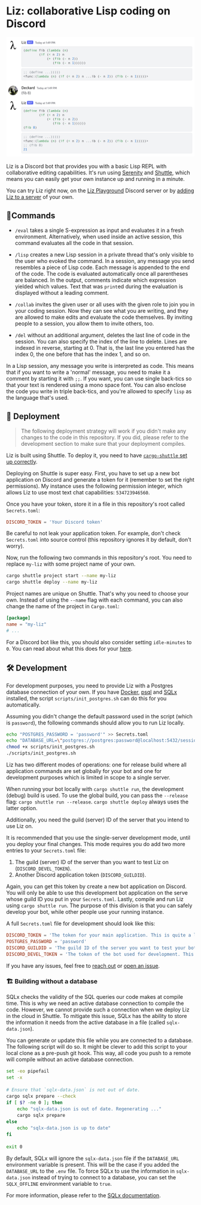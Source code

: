 # Liz: collaborative Lisp coding on Discord

![Computing Fibonacci numbers using Liz](.assets/liz-fib.png)

Liz is a Discord bot that provides you with a basic Lisp REPL with collaborative editing capabilities. It's run using [Serenity](https://github.com/serenity-rs/serenity) and [Shuttle](https://github.com/shuttle-hq/shuttle), which means you can easily get your own instance up and running in a minute.

You can try Liz right now, on the [Liz Playground](https://discord.gg/bdM34npb) Discord server or by [adding Liz to a server](https://discord.com/api/oauth2/authorize?client_id=1128674616483778661&permissions=534723950656&scope=bot) of your own.

## 🦾Commands

* `/eval` takes a single S-expression as input and evaluates it in a fresh environment. Alternatively, when used inside an active session, this command evaluates all the code in that session.

* `/lisp` creates a new Lisp session in a private thread that's only visible to the user who evoked the command. In a session, any message you send resembles a piece of Lisp code. Each message is appended to the end of the code. The code is evaluated automatically once all parentheses are balanced. In the output, comments indicate which expression yielded which values. Text that was `print`ed during the evaluation is displayed without a leading comment.

* `/collab` invites the given user or all uses with the given role to join you in your coding session. Now they can see what you are writing, and they are allowed to make edits and evaluate the code themselves. By inviting people to a session, you allow them to invite others, too.

* `/del` without an additional argument, deletes the last line of code in the session. You can also specify the index of the line to delete. Lines are indexed in reverse, starting at 0. That is, the last line you entered has the index 0, the one before that has the index 1, and so on.


In a Lisp session, any message you write is interpreted as code. This means that if you want to write a 'normal' message, you need to make it a comment by starting it with `;;`. If you want, you can use single back-tics so that your text is rendered using a mono space font. You can also enclose the code you write in triple back-tics, and you're allowed to specify `lisp` as the language that's used.

## 🚀 Deployment

> The following deployment strategy will work if you didn't make any changes to the code in this repository. If you did, please refer to the development section to make sure that your deployment compiles.

Liz is built using Shuttle. To deploy it, you need to have [`cargo-shuttle` set up correctly](https://docs.shuttle.rs/getting-started/installation).

Deploying on Shuttle is super easy. First, you have to set up a new bot application on Discord and generate a token for it (remember to set the right permissions). My instance uses the following permission integer, which allows Liz to use most text chat capabilities: `534723946560`.

Once you have your token, store it in a file in this repository's root called `Secrets.toml`:

``` toml
DISCORD_TOKEN = 'Your Discord token'
```

Be careful to not leak your application token. For example, don't check `Secrets.toml` into source control (this repository ignores it by default, don't worry).

Now, run the following two commands in this repository's root. You need to replace `my-liz` with some project name of your own.

``` sh
cargo shuttle project start --name my-liz
cargo shuttle deploy --name my-liz
```

Project names are unique on Shuttle. That's why you need to choose your own. Instead of using the `--name` flag with each command, you can also change the name of the project in `Cargo.toml`:

``` toml
[package]
name = "my-liz"
# ...
```

For a Discord bot like this, you should also consider setting `idle-minutes` to `0`. You can read about what this does for your [here](https://docs.shuttle.rs/getting-started/idle-projects).

## 🛠️ Development

For development purposes, you need to provide Liz with a Postgres database connection of your own. If you have [Docker](https://docs.docker.com/desktop/), [psql](https://www.postgresql.org/docs/current/app-psql.html) and [SQLx](https://crates.io/crates/sqlx-cli) installed, the script `scripts/init_postgres.sh` can do this for you automatically.

Assuming you didn't change the default password used in the script (which is `password`), the following commands should allow you to run Liz locally.

``` sh
echo "POSTGRES_PASSWORD = 'password'" >> Secrets.toml
echo "DATABASE_URL=\"postgres://postgres:password@localhost:5432/sessions\"" >> .env
chmod +x scripts/init_postgres.sh
./scripts/init_postgres.sh
```

Liz has two different modes of operations: one for release build where all application commands are set globally for your bot and one for development purposes which is limited in scope to a single server.

When running your bot locally with `cargo shuttle run`, the development (debug) build is used. To use the global build, you can pass the `--release` flag: `cargo shuttle run --release`. `cargo shuttle deploy` always uses the latter option.


 Additionally, you need the guild (server) ID of the server that you intend to use Liz on.

It is recommended that you use the single-server development mode, until you deploy your final changes. This mode requires you do add two more entries to your `Secrets.toml` file:

1. The guild (server) ID of the server than you want to test Liz on (`DISCORD_DEVEL_TOKEN`).
2. Another Discord application token (`DISCORD_GUILDID`).

Again, you can get this token by create a new bot application on Discord. You will only be able to use this development bot application on the serve whose guild ID you put in your `Secrets.toml`. Lastly, compile and run Liz using `cargo shuttle run`. The purpose of this division is that you can safely develop your bot, while other people use your running instance.

A full `Secrets.toml` file for development should look like this:

``` toml
DISCORD_TOKEN = 'The token for your main application. This is quite a long string'
POSTGRES_PASSWORD = 'password'
DISCORD_GUILDID = 'The guild ID of the server you want to test your bot on.'
DISCORD_DEVEL_TOKEN = 'The token of the bot used for development. This bot can only be used on the server with the guild ID above.'
```

If you have any issues, feel free to [reach out](mailto:d4kd@proton.me) or [open an issue](https://github.com/d4ckard/liz/issues/new).

### 🏗️ Building without a database

SQLx checks the validity of the SQL queries our code makes at compile time. This is why we need an active database connection to compile the code. However, we cannot provide such a connection when we deploy Liz in the cloud in Shuttle. To mitigate this issue, SQLx has the ability to store the information it needs from the active database in a file (called `sqlx-data.json`).

You can generate or update this file while you are connected to a database. The following script will do so. It might be clever to add this script to your local clone as a pre-push git hook. This way, all code you push to a remote will compile without an active database connection.

``` sh
set -eo pipefail
set -x

# Ensure that `sqlx-data.json` is not out of date.
cargo sqlx prepare --check
if [ $? -ne 0 ]; then
    echo "sqlx-data.json is out of date. Regenerating ..."
    cargo sqlx prepare
else
    echo "sqlx-data.json is up to date"
fi

exit 0
```

By default, SQLx will ignore the `sqlx-data.json` file if the `DATABASE_URL` environment variable is present. This will be the case if you added the `DATABASE_URL` to the `.env` file. To force SQLx to use the information in `sqlx-data.json` instead of trying to connect to a database, you can set the `SQLX_OFFLINE` environment variable to `true`.

For more information, please refer to the [SQLx documentation](https://crates.io/crates/sqlx-cli).
